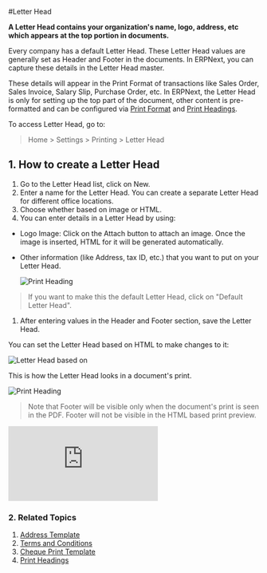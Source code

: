 <!-- add-breadcrumbs -->
#Letter Head

**A Letter Head contains your organization's name, logo, address, etc which appears at the top portion in documents.**

Every company has a default Letter Head. These Letter Head values are generally set as Header and Footer in the documents. In ERPNext, you can capture these details in the Letter Head master.

These details will appear in the Print Format of transactions like Sales Order, Sales Invoice, Salary Slip, Purchase Order, etc. In ERPNext, the Letter Head is only for setting up the top part of the document, other content is pre-formatted and can be configured via [Print Format](/docs/user/manual/en/setting-up/print/print-format) and [Print Headings](/docs/user/manual/en/setting-up/print/print-headings).

To access Letter Head, go to:
> Home > Settings > Printing > Letter Head

## 1. How to create a Letter Head
1. Go to the Letter Head list, click on New.
1. Enter a name for the Letter Head. You can create a separate Letter Head for different office locations.
1. Choose whether based on image or HTML.
1. You can enter details in a Letter Head by using:

  * Logo Image: Click on the Attach button to attach an image. Once the image is inserted, HTML for it will be generated automatically.
  * Other information (like Address, tax ID, etc.) that you want to put on your Letter Head.

    <img class="screenshot" alt="Print Heading" src="{{docs_base_url}}/assets/img/setup/print/letter-head.png">
  
  > If you want to make this the default Letter Head, click on "Default Letter Head".

1. After entering values in the Header and Footer section, save the Letter Head.

You can set the Letter Head based on HTML to make changes to it:

![Letter Head based on](/docs/assets/img/setup/print/letter-head-based-on.gif)

This is how the Letter Head looks in a document's print.

<img class="screenshot" alt="Print Heading" src="{{docs_base_url}}/assets/img/setup/print/letter-head-1.png">

> Note that Footer will be visible only when the document's print is seen in the PDF. Footer will not be visible in the HTML based print preview.

<div class="embed-container">
  <iframe src="https://www.youtube.com/embed/cKZHcx1znMc?end=58&rel=0" frameborder="0" allow="autoplay; encrypted-media" allowfullscreen>
  </iframe>
</div>

### 2. Related Topics
1. [Address Template](/docs/user/manual/en/setting-up/print/address-template)
1. [Terms and Conditions](/docs/user/manual/en/setting-up/print/terms-and-conditions)
1. [Cheque Print Template](/docs/user/manual/en/setting-up/print/cheque-print-template)
1. [Print Headings](/docs/user/manual/en/setting-up/print/print-headings)
